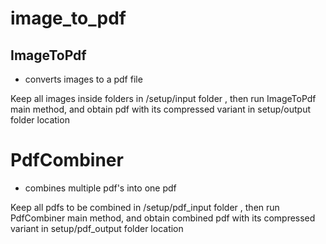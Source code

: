 # image_to_pdf

## ImageToPdf
- converts images to a pdf file

Keep all images inside folders in /setup/input folder ,
then run ImageToPdf main method, and obtain pdf with its compressed variant in setup/output folder location

# PdfCombiner
- combines multiple pdf's into one pdf

Keep all pdfs to be combined in /setup/pdf_input folder ,
then run PdfCombiner main method, and obtain combined pdf with its compressed variant in setup/pdf_output folder location
